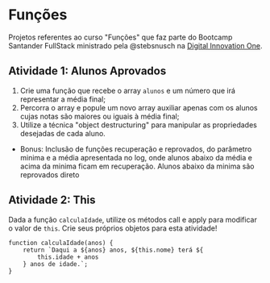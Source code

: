 # Funções

Projetos referentes ao curso "Funções" que faz parte do Bootcamp Santander FullStack ministrado pela @stebsnusch na [Digital Innovation One](https://digitalinnovation.one/).

## Atividade 1: Alunos Aprovados

1. Crie uma função que recebe o array `alunos` e um número que irá representar a média final;
2. Percorra o array e popule um novo array auxiliar apenas com os alunos cujas notas são maiores ou iguais à média final;
3. Utilize a técnica "object destructuring" para manipular as propriedades desejadas de cada aluno.
   
* Bonus: Inclusão de funções recuperação e reprovados, do parâmetro minima e a média apresentada no log, onde alunos abaixo da média e acima da minima ficam em recuperação. Alunos abaixo da minima são reprovados direto

## Atividade 2: This

Dada a função `calculaIdade`, utilize os métodos call e apply para modificar o valor de `this`. Crie seus próprios objetos para esta atividade!

```
function calculaIdade(anos) {
	return `Daqui a ${anos} anos, ${this.nome} terá ${
		this.idade + anos
	} anos de idade.`;
}
```